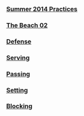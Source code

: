 ### [Summer 2014 Practices](https://github.com/nvitas/beach-vball/blob/master/practice-2014.md) 
### [The Beach 02](https://github.com/nvitas/beach-vball/blob/master/02.md)
### [Defense](https://github.com/nvitas/beach-vball/blob/master/defense.md)
### [Serving](https://github.com/nvitas/beach-vball/blob/master/serving.md)
### [Passing](https://github.com/nvitas/beach-vball/blob/master/passing.md)
### [Setting](https://github.com/nvitas/beach-vball/blob/master/setting.md)
### [Blocking](https://github.com/nvitas/beach-vball/blob/master/blocking.md)

